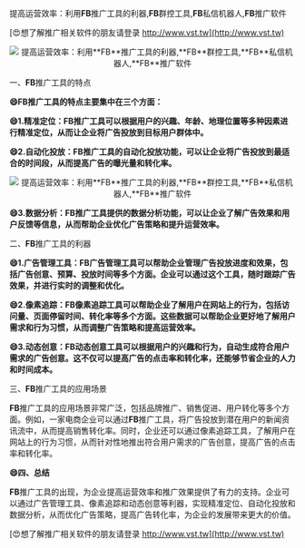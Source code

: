 提高运营效率：利用**FB**推广工具的利器,**FB**群控工具,**FB**私信机器人,**FB**推广软件

[😍想了解推广相关软件的朋友请登录 http://www.vst.tw](http://www.vst.tw)

 <center><img src="https://vst.tw/MP4/tuiguang/png/7.png" alt="提高运营效率：利用**FB**推广工具的利器,**FB**群控工具,**FB**私信机器人,**FB**推广软件"></center>

一、**FB**推广工具的特点

**😄**FB**推广工具的特点主要集中在三个方面：**

**😄1.精准定位：**FB**推广工具可以根据用户的兴趣、年龄、地理位置等多种因素进行精准定位，从而让企业将广告投放到目标用户群体中。**

**😄2.自动化投放：**FB**推广工具的自动化投放功能，可以让企业将广告投放到最适合的时间段，从而提高广告的曝光量和转化率。**

 <center><img src="https://vst.tw/MP4/tuiguang/png/4.png" alt="提高运营效率：利用**FB**推广工具的利器,**FB**群控工具,**FB**私信机器人,**FB**推广软件"></center>

**😄3.数据分析：**FB**推广工具提供的数据分析功能，可以让企业了解广告效果和用户反馈等信息，从而帮助企业优化广告策略和提升运营效率。**

二、**FB**推广工具的利器

**😄1.广告管理工具：**FB**广告管理工具可以帮助企业管理广告投放进度和效果，包括广告创意、预算、投放时间等多个方面。企业可以通过这个工具，随时跟踪广告效果，并进行实时的调整和优化。**

**😄2.像素追踪：**FB**像素追踪工具可以帮助企业了解用户在网站上的行为，包括访问量、页面停留时间、转化率等多个方面。这些数据可以帮助企业更好地了解用户需求和行为习惯，从而调整广告策略和提高运营效率。**

**😄3.动态创意：**FB**动态创意工具可以根据用户的兴趣和行为，自动生成符合用户需求的广告创意。这不仅可以提高广告的点击率和转化率，还能够节省企业的人力和时间成本。**

三、**FB**推广工具的应用场景

**FB**推广工具的应用场景非常广泛，包括品牌推广、销售促进、用户转化等多个方面。例如，一家电商企业可以通过**FB**推广工具，将广告投放到潜在用户的新闻资讯流中，从而提高销售转化率。同时，企业还可以通过像素追踪工具，了解用户在网站上的行为习惯，从而针对性地推出符合用户需求的广告创意，提高广告的点击率和转化率。

**😄四、总结**

**FB**推广工具的出现，为企业提高运营效率和推广效果提供了有力的支持。企业可以通过广告管理工具、像素追踪和动态创意等利器，实现精准定位、自动化投放和数据分析，从而优化广告策略，提高广告转化率，为企业的发展带来更大的价值。

[😍想了解推广相关软件的朋友请登录 http://www.vst.tw](http://www.vst.tw)



